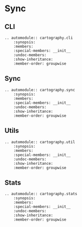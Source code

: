# Sync

## CLI

```{eval-rst}
.. automodule:: cartography.cli
    :synopsis:
    :members:
    :special-members: __init__
    :undoc-members:
    :show-inheritance:
    :member-order: groupwise
```

## Sync

```{eval-rst}
.. automodule:: cartography.sync
    :synopsis:
    :members:
    :special-members: __init__
    :undoc-members:
    :show-inheritance:
    :member-order: groupwise
```

## Utils

```{eval-rst}
.. automodule:: cartography.util
    :synopsis:
    :members:
    :special-members: __init__
    :undoc-members:
    :show-inheritance:
    :member-order: groupwise
```

## Stats
```{eval-rst}
.. automodule:: cartography.stats
    :synopsis:
    :members:
    :special-members: __init__
    :undoc-members:
    :show-inheritance:
    :member-order: groupwise
```
